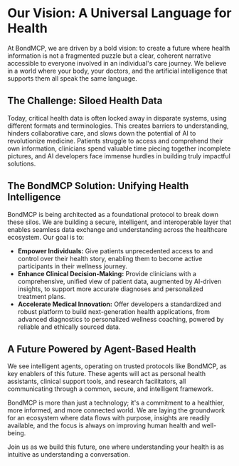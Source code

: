 # Our Vision: A Universal Language for Health

At BondMCP, we are driven by a bold vision: to create a future where health information is not a fragmented puzzle but a clear, coherent narrative accessible to everyone involved in an individual's care journey. We believe in a world where your body, your doctors, and the artificial intelligence that supports them all speak the same language.

## The Challenge: Siloed Health Data

Today, critical health data is often locked away in disparate systems, using different formats and terminologies. This creates barriers to understanding, hinders collaborative care, and slows down the potential of AI to revolutionize medicine. Patients struggle to access and comprehend their own information, clinicians spend valuable time piecing together incomplete pictures, and AI developers face immense hurdles in building truly impactful solutions.

## The BondMCP Solution: Unifying Health Intelligence

BondMCP is being architected as a foundational protocol to break down these silos. We are building a secure, intelligent, and interoperable layer that enables seamless data exchange and understanding across the healthcare ecosystem. Our goal is to:

*   **Empower Individuals:** Give patients unprecedented access to and control over their health story, enabling them to become active participants in their wellness journey.
*   **Enhance Clinical Decision-Making:** Provide clinicians with a comprehensive, unified view of patient data, augmented by AI-driven insights, to support more accurate diagnoses and personalized treatment plans.
*   **Accelerate Medical Innovation:** Offer developers a standardized and robust platform to build next-generation health applications, from advanced diagnostics to personalized wellness coaching, powered by reliable and ethically sourced data.

## A Future Powered by Agent-Based Health

We see intelligent agents, operating on trusted protocols like BondMCP, as key enablers of this future. These agents will act as personal health assistants, clinical support tools, and research facilitators, all communicating through a common, secure, and intelligent framework.

BondMCP is more than just a technology; it's a commitment to a healthier, more informed, and more connected world. We are laying the groundwork for an ecosystem where data flows with purpose, insights are readily available, and the focus is always on improving human health and well-being.

Join us as we build this future, one where understanding your health is as intuitive as understanding a conversation.

